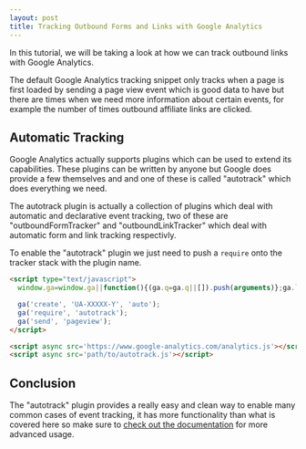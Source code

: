 ```yaml
---
layout: post
title: Tracking Outbound Forms and Links with Google Analytics
---
```


In this tutorial, we will be taking a look at how we can track outbound links
with Google Analytics.

The default Google Analytics tracking snippet only tracks when a page is first
loaded by sending a page view event which is good data to have but there are
times when we need more information about certain events, for example the
number of times outbound affiliate links are clicked.

## Automatic Tracking

Google Analytics actually supports plugins which can be used to extend its
capabilities. These plugins can be written by anyone but Google does provide
a few themselves and and one of these is called "autotrack" which does
everything we need.

The autotrack plugin is actually a collection of plugins which deal with automatic and
declarative event tracking, two of these are "outboundFormTracker" and
"outboundLinkTracker" which deal with automatic form and link tracking
respectivly.

To enable the "autotrack" plugin we just need to push a `require` onto the
tracker stack with the plugin name.

```html
<script type="text/javascript">
  window.ga=window.ga||function(){(ga.q=ga.q||[]).push(arguments)};ga.l=+new Date;

  ga('create', 'UA-XXXXX-Y', 'auto');
  ga('require', 'autotrack');
  ga('send', 'pageview');
</script>

<script async src='https://www.google-analytics.com/analytics.js'></script>
<script async src='path/to/autotrack.js'></script>
```

## Conclusion

The "autotrack" plugin provides a really easy and clean way to enable many
common cases of event tracking, it has more functionality than what is covered
here so make sure to [check out the
documentation](https://github.com/googleanalytics/autotrack) for more advanced
usage.
